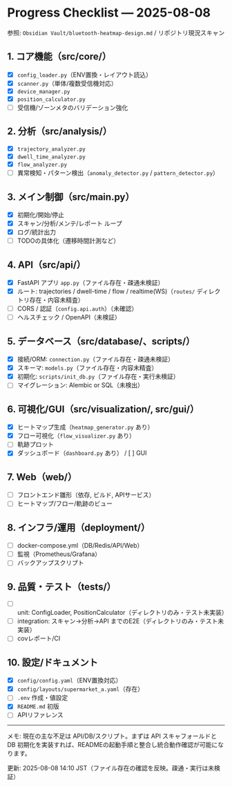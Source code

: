 # Progress Checklist — 2025-08-08

参照: `Obsidian Vault/bluetooth-heatmap-design.md` / リポジトリ現況スキャン

## 1. コア機能（src/core/）
- [x] `config_loader.py`（ENV置換・レイアウト読込）
- [x] `scanner.py`（単体/複数受信機対応）
- [x] `device_manager.py`
- [x] `position_calculator.py`
- [ ] 受信機/ゾーンメタのバリデーション強化

## 2. 分析（src/analysis/）
- [x] `trajectory_analyzer.py`
- [x] `dwell_time_analyzer.py`
- [x] `flow_analyzer.py`
- [ ] 異常検知・パターン検出（`anomaly_detector.py` / `pattern_detector.py`）

## 3. メイン制御（src/main.py）
- [x] 初期化/開始/停止
- [x] スキャン/分析/メンテ/レポート ループ
- [x] ログ/統計出力
- [ ] TODOの具体化（遷移時間計測など）

## 4. API（src/api/）
- [x] FastAPI アプリ `app.py`（ファイル存在・疎通未検証）
- [x] ルート: trajectories / dwell-time / flow / realtime(WS)（`routes/` ディレクトリ存在・内容未精査）
- [ ] CORS / 認証（`config.api.auth`）（未確認）
- [ ] ヘルスチェック / OpenAPI（未検証）

## 5. データベース（src/database/、scripts/）
- [x] 接続/ORM: `connection.py`（ファイル存在・疎通未検証）
- [x] スキーマ: `models.py`（ファイル存在・内容未精査）
- [x] 初期化: `scripts/init_db.py`（ファイル存在・実行未検証）
- [ ] マイグレーション: Alembic or SQL（未検出）

## 6. 可視化/GUI（src/visualization/, src/gui/）
- [x] ヒートマップ生成（`heatmap_generator.py` あり）
- [x] フロー可視化（`flow_visualizer.py` あり）
- [ ] 軌跡プロット
- [x] ダッシュボード（`dashboard.py` あり） / [ ] GUI

## 7. Web（web/）
- [ ] フロントエンド雛形（依存, ビルド, APIサービス）
- [ ] ヒートマップ/フロー/軌跡のビュー

## 8. インフラ/運用（deployment/）
- [ ] docker-compose.yml（DB/Redis/API/Web）
- [ ] 監視（Prometheus/Grafana）
- [ ] バックアップスクリプト

## 9. 品質・テスト（tests/）
- [ ] unit: ConfigLoader, PositionCalculator（ディレクトリのみ・テスト未実装）
- [ ] integration: スキャン→分析→API までのE2E（ディレクトリのみ・テスト未実装）
- [ ] covレポート/CI

## 10. 設定/ドキュメント
- [x] `config/config.yaml`（ENV置換対応）
- [x] `config/layouts/supermarket_a.yaml`（存在）
- [ ] `.env` 作成・値設定
- [x] `README.md` 初版
- [ ] APIリファレンス

---
メモ: 現在の主な不足は API/DB/スクリプト。まずは API スキャフォールドと DB 初期化を実装すれば、READMEの起動手順と整合し統合動作確認が可能になります。

更新: 2025-08-08 14:10 JST（ファイル存在の確認を反映。疎通・実行は未検証）
